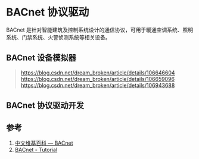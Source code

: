 # BACnet 协议驱动

BACnet 是针对智能建筑及控制系统设计的通信协议，可用于暖通空调系统、照明系统、门禁系统、火警侦测系统等相关设备。

## BACnet 设备模拟器

> https://blog.csdn.net/dream_broken/article/details/106646604
  https://blog.csdn.net/dream_broken/article/details/106659096
  https://blog.csdn.net/dream_broken/article/details/106943688


## BACnet 协议驱动开发

## 参考

1. [中文维基百科 — BACnet](https://zh.wikipedia.org/wiki/BACnet)
2. [BACnet - Tutorial](http://www.bacnet.org/Tutorial/index.html)